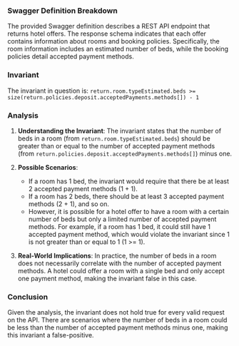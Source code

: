 ### Swagger Definition Breakdown
The provided Swagger definition describes a REST API endpoint that returns hotel offers. The response schema indicates that each offer contains information about rooms and booking policies. Specifically, the room information includes an estimated number of beds, while the booking policies detail accepted payment methods.

### Invariant
The invariant in question is: `return.room.typeEstimated.beds >= size(return.policies.deposit.acceptedPayments.methods[]) - 1`

### Analysis
1. **Understanding the Invariant**: The invariant states that the number of beds in a room (from `return.room.typeEstimated.beds`) should be greater than or equal to the number of accepted payment methods (from `return.policies.deposit.acceptedPayments.methods[]`) minus one. 

2. **Possible Scenarios**: 
   - If a room has 1 bed, the invariant would require that there be at least 2 accepted payment methods (1 + 1). 
   - If a room has 2 beds, there should be at least 3 accepted payment methods (2 + 1), and so on.
   - However, it is possible for a hotel offer to have a room with a certain number of beds but only a limited number of accepted payment methods. For example, if a room has 1 bed, it could still have 1 accepted payment method, which would violate the invariant since 1 is not greater than or equal to 1 (1 >= 1).

3. **Real-World Implications**: In practice, the number of beds in a room does not necessarily correlate with the number of accepted payment methods. A hotel could offer a room with a single bed and only accept one payment method, making the invariant false in this case.

### Conclusion
Given the analysis, the invariant does not hold true for every valid request on the API. There are scenarios where the number of beds in a room could be less than the number of accepted payment methods minus one, making this invariant a false-positive.
